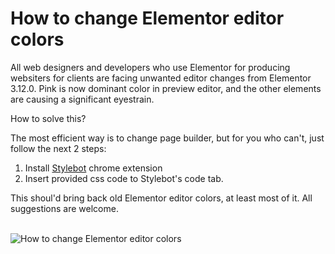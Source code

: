 # How to change Elementor editor colors

All web designers and developers who use Elementor for producing websiters for clients are facing unwanted editor changes from Elementor 3.12.0. Pink is now dominant color in preview editor, and the other elements are causing a significant eyestrain.

How to solve this?

The most efficient way is to change page builder, but for you who can't, just follow the next 2 steps:

1. Install [Stylebot](https://chrome.google.com/webstore/detail/stylebot/oiaejidbmkiecgbjeifoejpgmdaleoha?hl=en) chrome extension
2. Insert provided css code to Stylebot's code tab.

This shoul'd bring back old Elementor editor colors, at least most of it. All suggestions are welcome. </br></br>

![How to change Elementor editor colors](https://user-images.githubusercontent.com/69766719/230788119-eb970537-58ee-459a-bd5a-5348fa709428.jpg)
